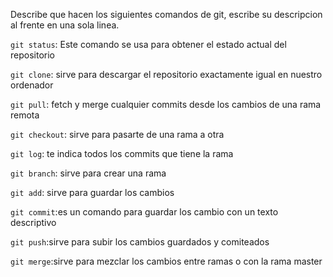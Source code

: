 Describe que hacen los siguientes comandos de git, escribe su descripcion al frente en una sola linea.

`git status`: Este comando se usa para obtener el estado actual del repositorio

`git clone`: sirve para descargar el repositorio exactamente igual en nuestro ordenador

`git pull`: fetch y merge cualquier commits desde los cambios de una rama remota  

`git checkout`: sirve para pasarte de una rama a otra

`git log`: te indica todos los commits que tiene la rama

`git branch`: sirve para crear una rama 

`git add`: sirve para guardar los cambios 

`git commit`:es un comando para guardar los cambio con un texto descriptivo

`git push`:sirve para subir los cambios guardados y comiteados

`git merge`:sirve para mezclar los cambios entre ramas o con la rama master
